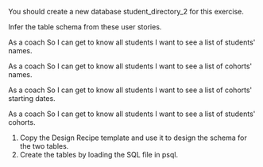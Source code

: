 You should create a new database student_directory_2 for this exercise.

Infer the table schema from these user stories.

  As a coach
  So I can get to know all students
  I want to see a list of students' names.

  As a coach
  So I can get to know all students
  I want to see a list of cohorts' names.

  As a coach
  So I can get to know all students
  I want to see a list of cohorts' starting dates.

As a coach
So I can get to know all students
I want to see a list of students' cohorts.

1. Copy the Design Recipe template and use it to design the schema for the two tables.
2. Create the tables by loading the SQL file in psql.